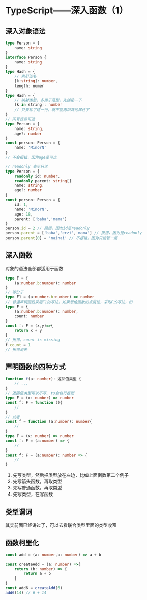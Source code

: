 # TypeScript——深入函数（1）

## 深入对象语法

```typescript
type Person = {
    name: string
}
interface Person {
    name: string
}
type Hash = {
    // 索引签名
    [k:string]: number,
    length: numer
}
type Hash = {
    // 映射类型，多用于范型，先铺垫一下
    [k in string]: number
    // 只要写了这一行，就不能再加其他属性了
}
// 问号表示可选
type Person = {
    name: string,
    age?: number
}
const person: Person = {
    name: 'MinorN'
}
// 不会报错，因为age是可选

// readonly 表示只读
type Person = {
    readonly id: number,
    readonly parent: string[]
    name: string,
    age?: number
}
const person: Person = {
    id: 1,
    name: 'MinorN',
    age: 18,
    parent: ['baba','mama']
}
person.id = 2 // 报错，因为id是readonly
person.parent = ['baba','erzi','mama'] // 报错，因为是readonly
person.parent[0] = 'nainai' // 不报错，因为只能管一层
```

## 深入函数

对象的语法全部都适用于函数

```typescript
type F = {
    (a:number.b:number): number
}
// 等价于
type F1 = (a:number.b:number) => number
// 普通声明函数采用F1的写法，如果想给函数加点属性，采取F的写法，如
type F = {
    (a:number.b:number): number,
    count: number
}
const f: F = (x,y)=>{
    return x + y
}
// 报错，count is missing
f.count = 1
// 报错消失
```

## 声明函数的四种方式

```typescript
function f(a: number): 返回值类型 {
    // ...
}
// 返回值类型可以不写, ts会自行推断
type F = (x: number) => number
const f: F = function (){
    // 
}
// 或者
const f = function (a:number): number{
    // 
}
type F = (x: number) => number
const f: F = (a:number) => {
	//    
}
const f: F = (a:number): number => {
	//    
}

```

1. 先写类型，然后把类型放在左边，比如上面倒数第二个例子
2. 先写箭头函数，再取类型
3. 先写普通函数，再取类型
4. 先写类型，在写函数

## 类型谓词

其实前面已经讲过了，可以去看联合类型里面的类型收窄

## 函数柯里化

```typescript
const add = (a: number,b: number) => a + b

const createAdd = (a: number) =>{
    return (b: number) => {
        return a + b
    }
}
const add6 = createAdd(6)
add6(14) // 6 + 14
```

